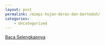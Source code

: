 ```yaml
---
layout: post
permalink: /mimpi-hujan-deras-dan-berteduh/
categories:
    - Uncategorized
---
```


[Baca Selengkapnya](/01)